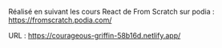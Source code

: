 Réalisé en suivant les cours React de From Scratch sur podia : https://fromscratch.podia.com/

URL : https://courageous-griffin-58b16d.netlify.app/
